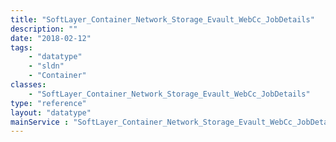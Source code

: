 ```yaml
---
title: "SoftLayer_Container_Network_Storage_Evault_WebCc_JobDetails"
description: ""
date: "2018-02-12"
tags:
    - "datatype"
    - "sldn"
    - "Container"
classes:
    - "SoftLayer_Container_Network_Storage_Evault_WebCc_JobDetails"
type: "reference"
layout: "datatype"
mainService : "SoftLayer_Container_Network_Storage_Evault_WebCc_JobDetails"
---
```


